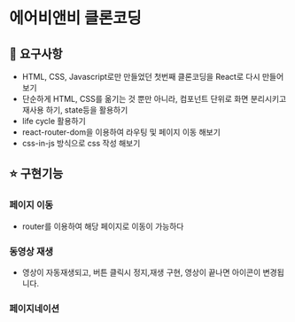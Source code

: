 # 에어비앤비 클론코딩

## 📌 요구사항
+ HTML, CSS, Javascript로만 만들었던 첫번째 클론코딩을 React로 다시 만들어보기
+ 단순하게 HTML, CSS를 옮기는 것 뿐만 아니라, 컴포넌트 단위로 화면 분리시키고 재사용 하기, state등을 활용하기
+ life cycle 활용하기
+ react-router-dom을 이용하여 라우팅 및 페이지 이동 해보기
+ css-in-js 방식으로 css 작성 해보기

## ⭐️ 구현기능

### 페이지 이동
+ router를 이용하여 해당 페이지로 이동이 가능하다


### 동영상 재생
+ 영상이 자동재생되고, 버튼 클릭시 정지,재생 구현, 영상이 끝나면 아이콘이 변경됩니다.


### 페이지네이션
